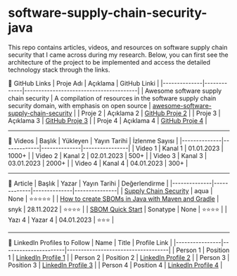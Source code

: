 # software-supply-chain-security-java
This repo contains articles, videos, and resources on software supply chain security that I came across during my research. Below, you can first see the architecture of the project to be implemented and access the detailed technology stack through the links.

🔗 GitHub Links
| Proje Adı    | Açıklama    | GitHub Linki                           |
|--------------|-------------|----------------------------------------|
| Awesome software supply chain security      | A compilation of resources in the software supply chain security domain, with emphasis on open source | [awesome-software-supply-chain-security](https://github.com/bureado/awesome-software-supply-chain-security)  |
| Proje 2      | Açıklama 2  | [GitHub Proje 2](https://github.com/)  |
| Proje 3      | Açıklama 3  | [GitHub Proje 3](https://github.com/)  |
| Proje 4      | Açıklama 4  | [GitHub Proje 4](https://github.com/)  |

------------------------------------------------------------------------------

🎥 Videos
| Başlık       | Yükleyen    | Yayın Tarihi | İzlenme Sayısı |
|--------------|-------------|--------------|----------------|
| Video 1      | Kanal 1     | 01.01.2023   | 1000+          |
| Video 2      | Kanal 2     | 02.01.2023   | 500+           |
| Video 3      | Kanal 3     | 03.01.2023   | 2000+          |
| Video 4      | Kanal 4     | 04.01.2023   | 300+           |

------------------------------------------------------------------------------

📝 Article
| Başlık       | Yazar       | Yayın Tarihi | Değerlendirme |
|--------------|-------------|--------------|---------------|
| [Supply Chain Security](https://www.aquasec.com/cloud-native-academy/supply-chain-security/supply-chain-security-mitigating-the-supply-chain-threat/)       | aqua     | None   | ⭐⭐⭐⭐⭐    |
| [How to create SBOMs in Java with Maven and Gradle](https://medium.com/@snyksec/how-to-create-sboms-in-java-with-maven-and-gradle-2abb1269baa6)       | snyk     | 28.11.2022   | ⭐⭐⭐⭐       |
| [SBOM Quick Start](https://help.sonatype.com/iqserver/quickstart-guides/software-bill-of-materials-%28sbom%29-quick-start?selectedPageVersions=6&selectedPageVersions=7)       | Sonatype     | None   | ⭐⭐⭐⭐     |
| Yazı 4       | Yazar 4     | 04.01.2023   | ⭐⭐⭐           |

--------------------------------------------------------------------------------

👤 LinkedIn Profiles to Follow
| Name           | Title               | Profile Link                        |
|----------------|----------------------|------------------------------------|
| Person 1       | Position 1          | [LinkedIn Profile 1](https://www.linkedin.com/) |
| Person 2       | Position 2          | [LinkedIn Profile 2](https://www.linkedin.com/) |
| Person 3       | Position 3          | [LinkedIn Profile 3](https://www.linkedin.com/) |
| Person 4       | Position 4          | [LinkedIn Profile 4](https://www.linkedin.com/) |

